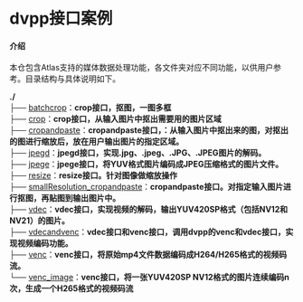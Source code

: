 #  dvpp接口案例

#### 介绍
本仓包含Atlas支持的媒体数据处理功能，各文件夹对应不同功能，以供用户参考。目录结构与具体说明如下。

**./**   
├── [batchcrop](./batchcrop)：**crop接口，抠图，一图多框**      
├── [crop](./crop)：**crop接口，从输入图片中抠出需要用的图片区域**      
├── [cropandpaste](./cropandpaste)：**cropandpaste接口，：从输入图片中抠出来的图，对抠出的图进行缩放后，放在用户输出图片的指定区域。**       
├── [jpegd](./jpegd)：**jpegd接口，实现.jpg、.jpeg、.JPG、.JPEG图片的解码。**      
├── [jpege](./jpege)：**jpege接口，将YUV格式图片编码成JPEG压缩格式的图片文件。**    
├── [resize](./resize)：**resize接口。针对图像做缩放操作**    
├── [smallResolution_cropandpaste](./smallResolution_cropandpaste)：**cropandpaste接口。对指定输入图片进行抠图，再贴图到输出图片中。**    
├── [vdec](./vdec)：**vdec接口，实现视频的解码，输出YUV420SP格式（包括NV12和NV21）的图片。**     
├── [vdecandvenc](./vdecandvenc)：**vdec接口和venc接口，调用dvpp的venc和vdec接口，实现视频编码功能。**     
├── [venc](./venc)：**venc接口，将原始mp4文件数据编码成H264/H265格式的视频码流。**      
└── [venc_image](./venc_image)：**venc接口，将一张YUV420SP NV12格式的图片连续编码n次，生成一个H265格式的视频码流**        
